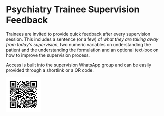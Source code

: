 # Psychiatry Trainee Supervision Feedback

Trainees are invited to provide quick feedback after every supervision session. This includes a sentence (or a few) of _what they are taking away from today's supervision_, two numeric variables on understanding the patient and the understanding the formulation and an optional text-box on how to improve the supervision process.

Access is built into the supervision WhatsApp group and can be easily provided through a shortlink or a QR code.

![QR Code for Trainee Feedback](img/gensurveyQR.png)

